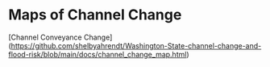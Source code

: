 # Maps of Channel Change
[Channel Conveyance Change] (https://github.com/shelbyahrendt/Washington-State-channel-change-and-flood-risk/blob/main/docs/channel_change_map.html)
